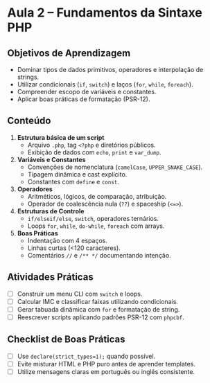 # Aula 2 – Fundamentos da Sintaxe PHP

## Objetivos de Aprendizagem
- Dominar tipos de dados primitivos, operadores e interpolação de strings.
- Utilizar condicionais (`if`, `switch`) e laços (`for`, `while`, `foreach`).
- Compreender escopo de variáveis e constantes.
- Aplicar boas práticas de formatação (PSR-12).

## Conteúdo
1. **Estrutura básica de um script**
   - Arquivo `.php`, tag `<?php` e diretórios públicos.
   - Exibição de dados com `echo`, `print` e `var_dump`.
2. **Variáveis e Constantes**
   - Convenções de nomenclatura (`camelCase`, `UPPER_SNAKE_CASE`).
   - Tipagem dinâmica e cast explícito.
   - Constantes com `define` e `const`.
3. **Operadores**
   - Aritméticos, lógicos, de comparação, atribuição.
   - Operador de coalescência nula (`??`) e spaceship (`<=>`).
4. **Estruturas de Controle**
   - `if/elseif/else`, `switch`, operadores ternários.
   - Loops `for`, `while`, `do-while`, `foreach` com arrays.
5. **Boas Práticas**
   - Indentação com 4 espaços.
   - Linhas curtas (<120 caracteres).
   - Comentários `//` e `/** */` documentando intenção.

## Atividades Práticas
- [ ] Construir um menu CLI com `switch` e loops.
- [ ] Calcular IMC e classificar faixas utilizando condicionais.
- [ ] Gerar tabuada dinâmica com `for` e formatação de string.
- [ ] Reescrever scripts aplicando padrões PSR-12 com `phpcbf`.

## Checklist de Boas Práticas
- [ ] Use `declare(strict_types=1);` quando possível.
- [ ] Evite misturar HTML e PHP puro antes de aprender templates.
- [ ] Utilize mensagens claras em português ou inglês consistente.
